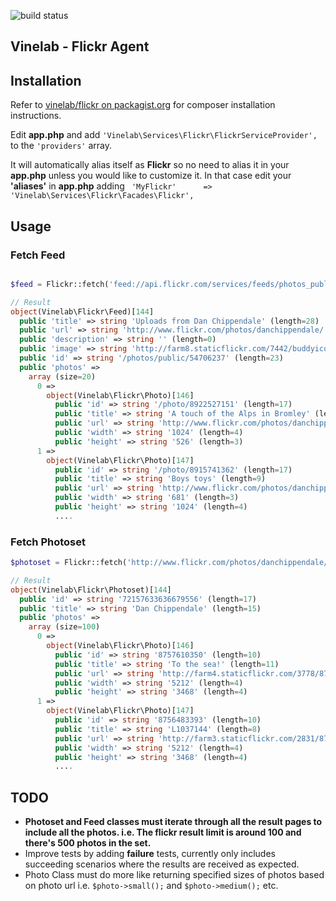 ![build status](https://travis-ci.org/Vinelab/flickr.png?branch=master "build status")

## Vinelab  - Flickr Agent

## Installation
Refer to [vinelab/flickr on packagist.org](https://packagist.org/packages/vinelab/flickr) for composer installation instructions.

Edit **app.php** and add ```'Vinelab\Services\Flickr\FlickrServiceProvider',``` to the ```'providers'``` array.

It will automatically alias itself as **Flickr** so no need to alias it in your **app.php** unless you would like to customize it. In that case edit your **'aliases'** in **app.php** adding ``` 'MyFlickr'	  => 'Vinelab\Services\Flickr\Facades\Flickr',```

## Usage

### Fetch Feed

```php

$feed = Flickr::fetch('feed://api.flickr.com/services/feeds/photos_public.gne?nsid=54738376@N04&lang=en-us&format=rss_200');

// Result
object(Vinelab\Flickr\Feed)[144]
  public 'title' => string 'Uploads from Dan Chippendale' (length=28)
  public 'url' => string 'http://www.flickr.com/photos/danchippendale/' (length=44)
  public 'description' => string '' (length=0)
  public 'image' => string 'http://farm8.staticflickr.com/7442/buddyicons/54738376@N04.jpg?1369125163#54738376@N04' (length=86)
  public 'id' => string '/photos/public/54706237' (length=23)
  public 'photos' =>
    array (size=20)
      0 =>
        object(Vinelab\Flickr\Photo)[146]
          public 'id' => string '/photo/8922527151' (length=17)
          public 'title' => string 'A touch of the Alps in Bromley' (length=30)
          public 'url' => string 'http://www.flickr.com/photos/danchippendale/8922527151/' (length=55)
          public 'width' => string '1024' (length=4)
          public 'height' => string '526' (length=3)
      1 =>
        object(Vinelab\Flickr\Photo)[147]
          public 'id' => string '/photo/8915741362' (length=17)
          public 'title' => string 'Boys toys' (length=9)
          public 'url' => string 'http://www.flickr.com/photos/danchippendale/8915741362/' (length=55)
          public 'width' => string '681' (length=3)
          public 'height' => string '1024' (length=4)
    	  ....
```

### Fetch Photoset

```php
$photoset = Flickr::fetch('http://www.flickr.com/photos/danchippendale/sets/72157633636679556/');

// Result
object(Vinelab\Flickr\Photoset)[144]
  public 'id' => string '72157633636679556' (length=17)
  public 'title' => string 'Dan Chippendale' (length=15)
  public 'photos' =>
    array (size=100)
      0 =>
        object(Vinelab\Flickr\Photo)[146]
          public 'id' => string '8757610350' (length=10)
          public 'title' => string 'To the sea!' (length=11)
          public 'url' => string 'http://farm4.staticflickr.com/3778/8757610350_737f9738d6.jpg' (length=60)
          public 'width' => string '5212' (length=4)
          public 'height' => string '3468' (length=4)
      1 =>
        object(Vinelab\Flickr\Photo)[147]
          public 'id' => string '8756483393' (length=10)
          public 'title' => string 'L1037144' (length=8)
          public 'url' => string 'http://farm3.staticflickr.com/2831/8756483393_7d83a4a564.jpg' (length=60)
          public 'width' => string '5212' (length=4)
          public 'height' => string '3468' (length=4)
          ....
```

## TODO
- **Photoset and Feed classes must iterate through all the result pages to include all the photos. i.e. The flickr result limit is around 100 and there's 500 photos in the set.**
- Improve tests by adding **failure** tests, currently only includes succeeding scenarios where the results are received as expected.
- Photo Class must do more like returning specified sizes of photos based on photo url i.e. ```$photo->small();``` and ```$photo->medium();``` etc.
